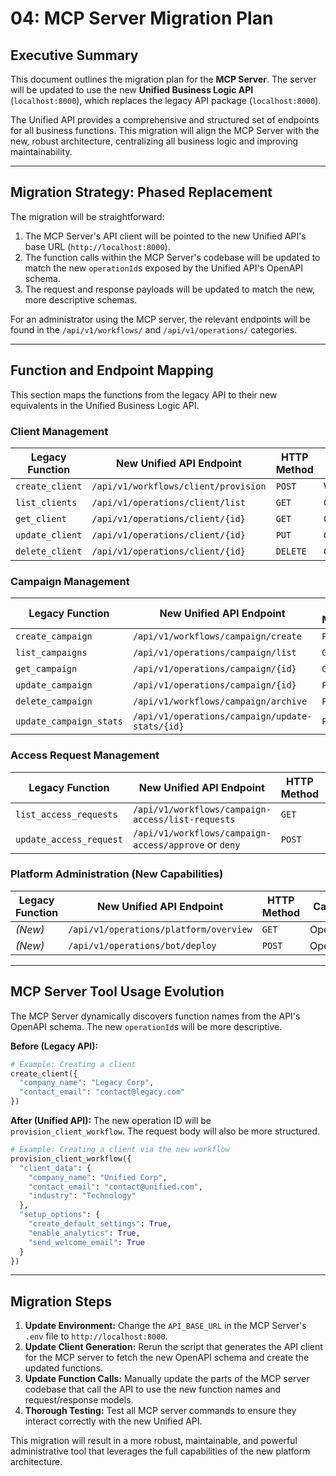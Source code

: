 # 04: MCP Server Migration Plan

## Executive Summary

This document outlines the migration plan for the **MCP Server**. The server will be updated to use the new **Unified Business Logic API** (`localhost:8000`), which replaces the legacy API package (`localhost:8000`).

The Unified API provides a comprehensive and structured set of endpoints for all business functions. This migration will align the MCP Server with the new, robust architecture, centralizing all business logic and improving maintainability.

---

## Migration Strategy: Phased Replacement

The migration will be straightforward:
1.  The MCP Server's API client will be pointed to the new Unified API's base URL (`http://localhost:8000`).
2.  The function calls within the MCP Server's codebase will be updated to match the new `operationId`s exposed by the Unified API's OpenAPI schema.
3.  The request and response payloads will be updated to match the new, more descriptive schemas.

For an administrator using the MCP server, the relevant endpoints will be found in the `/api/v1/workflows/` and `/api/v1/operations/` categories.

---

## Function and Endpoint Mapping

This section maps the functions from the legacy API to their new equivalents in the Unified Business Logic API.

### **Client Management**
| Legacy Function | New Unified API Endpoint | HTTP Method | Category |
|---|---|---|---|
| `create_client` | `/api/v1/workflows/client/provision` | `POST` | Workflows |
| `list_clients` | `/api/v1/operations/client/list` | `GET` | Operations |
| `get_client` | `/api/v1/operations/client/{id}` | `GET` | Operations |
| `update_client` | `/api/v1/operations/client/{id}` | `PUT` | Operations |
| `delete_client` | `/api/v1/operations/client/{id}` | `DELETE` | Operations |

### **Campaign Management**
| Legacy Function | New Unified API Endpoint | HTTP Method | Category |
|---|---|---|---|
| `create_campaign` | `/api/v1/workflows/campaign/create` | `POST` | Workflows |
| `list_campaigns` | `/api/v1/operations/campaign/list` | `GET` | Operations |
| `get_campaign` | `/api/v1/operations/campaign/{id}` | `GET` | Operations |
| `update_campaign` | `/api/v1/operations/campaign/{id}` | `PUT` | Operations |
| `delete_campaign` | `/api/v1/workflows/campaign/archive` | `POST` | Workflows |
| `update_campaign_stats` | `/api/v1/operations/campaign/update-stats/{id}`| `PUT` | Operations |

### **Access Request Management**
| Legacy Function | New Unified API Endpoint | HTTP Method | Category |
|---|---|---|---|
| `list_access_requests` | `/api/v1/workflows/campaign-access/list-requests` | `GET` | Workflows |
| `update_access_request` | `/api/v1/workflows/campaign-access/approve` or `deny` | `POST` | Workflows |

### **Platform Administration (New Capabilities)**
| Legacy Function | New Unified API Endpoint | HTTP Method | Category |
|---|---|---|---|
| *(New)* | `/api/v1/operations/platform/overview` | `GET` | Operations |
| *(New)* | `/api/v1/operations/bot/deploy` | `POST` | Operations |

---

## MCP Server Tool Usage Evolution

The MCP Server dynamically discovers function names from the API's OpenAPI schema. The new `operationId`s will be more descriptive.

**Before (Legacy API):**
```python
# Example: Creating a client
create_client({
  "company_name": "Legacy Corp",
  "contact_email": "contact@legacy.com"
})
```

**After (Unified API):**
The new operation ID will be `provision_client_workflow`. The request body will also be more structured.
```python
# Example: Creating a client via the new workflow
provision_client_workflow({
  "client_data": {
    "company_name": "Unified Corp",
    "contact_email": "contact@unified.com",
    "industry": "Technology"
  },
  "setup_options": {
    "create_default_settings": True,
    "enable_analytics": True,
    "send_welcome_email": True
  }
})
```

---

## Migration Steps

1.  **Update Environment:** Change the `API_BASE_URL` in the MCP Server's `.env` file to `http://localhost:8000`.
2.  **Update Client Generation:** Rerun the script that generates the API client for the MCP server to fetch the new OpenAPI schema and create the updated functions.
3.  **Update Function Calls:** Manually update the parts of the MCP server codebase that call the API to use the new function names and request/response models.
4.  **Thorough Testing:** Test all MCP server commands to ensure they interact correctly with the new Unified API.

This migration will result in a more robust, maintainable, and powerful administrative tool that leverages the full capabilities of the new platform architecture.

